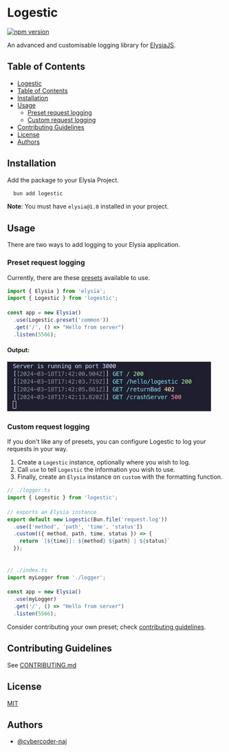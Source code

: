 # Logestic

[![npm version](https://badge.fury.io/js/logestic.svg)](https://badge.fury.io/js/logestic)

An advanced and customisable logging library for [ElysiaJS](https://elysiajs.com).

## Table of Contents

- [Logestic](#logestic)
- [Table of Contents](#table-of-contents)
- [Installation](#installation)
- [Usage](#usage)
  - [Preset request logging](#preset-request-logging)
  - [Custom request logging](#custom-request-logging)
- [Contributing Guidelines](#contributing-guidelines)
- [License](#license)
- [Authors](#authors)

## Installation

Add the package to your Elysia Project. 
```bash
  bun add logestic
```
**Note**: You must have `elysia@1.0` installed in your project.

## Usage

There are two ways to add logging to your Elysia application.

### Preset request logging

Currently, there are these [presets](./src/presets/index.ts) available to use. 

```typescript
import { Elysia } from 'elysia';
import { Logestic } from 'logestic';

const app = new Elysia()
  .use(Logestic.preset('common'))
  .get('/', () => "Hello from server")
  .listen(5566);
```

#### Output:

![Custom Preset](./screenshots/custom-preset.png)

### Custom request logging

If you don't like any of presets, you can configure Logestic to log your requests in your way.

1. Create a `Logestic` instance, optionally where you wish to log.
2. Call `use` to tell `Logestic` the information you wish to use.
3. Finally, create an `Elysia` instance on `custom` with the formatting function. 

```typescript
// ./logger.ts
import { Logestic } from 'logestic';

// exports an Elysia instance
export default new Logestic(Bun.file('request.log'))
  .use(['method', 'path', 'time', 'status'])
  .custom(({ method, path, time, status }) => {
    return `[${time}]: ${method} ${path} | ${status}`
  });


// ./index.ts
import myLogger from './logger';

const app = new Elysia()
  .use(myLogger)
  .get('/', () => "Hello from server")
  .listen(5566);
```

Consider contributing your own preset; check [contributing guidelines](#contributing-guidelines).

## Contributing Guidelines

See [CONTRIBUTING.md](./CONTRIBUTING.md)

## License

[MIT](./LICENSE)

## Authors

- [@cybercoder-naj](https://github.com/cybercoder-naj)
